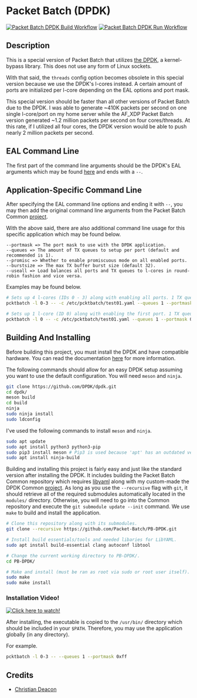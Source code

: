 # Packet Batch (DPDK)
[![Packet Batch DPDK Build Workflow](https://github.com/Packet-Batch/PB-DPDK/actions/workflows/build.yml/badge.svg)](https://github.com/Packet-Batch/PB-DPDK/actions/workflows/build.yml) [![Packet Batch DPDK Run Workflow](https://github.com/Packet-Batch/PB-DPDK/actions/workflows/run.yml/badge.svg)](https://github.com/Packet-Batch/PB-DPDK/actions/workflows/run.yml)

## Description
This is a special version of Packet Batch that utilizes [the DPDK](https://dpdk.org), a kernel-bypass library. This does not use any form of Linux sockets.

With that said, the `threads` config option becomes obsolete in this special version because we use the DPDK's l-cores instead. A certain amount of ports are initialized per l-core depending on the EAL options and port mask.

This special version should be faster than all other versions of Packet Batch due to the DPDK. I was able to generate ~410K packets per second on one single l-core/port on my home server while the AF_XDP Packet Batch version generated ~1.2 million packets per second on four cores/threads. At this rate, if I utilized all four cores, the DPDK version would be able to push nearly 2 million packets per second.

## EAL Command Line
The first part of the command line arguments should be the DPDK's EAL arguments which may be found [here](https://doc.dpdk.org/guides/linux_gsg/linux_eal_parameters.html) and ends with a `--`.

## Application-Specific Command Line
After specifying the EAL command line options and ending it with `--`, you may then add the original command line arguments from the Packet Batch Common [project](https://github.com/Packet-Batch/PB-Common).

With the above said, there are also additional command line usage for this specific application which may be found below.

```
--portmask => The port mask to use with the DPDK application.
--queues => The amount of TX queues to setup per port (default and recommended is 1).
--promisc => Whether to enable promiscuous mode on all enabled ports.
--burstsize => The max TX buffer burst size (default 32).
--useall => Load balances all ports and TX queues to l-cores in round-robin fashion and vice versa.
```

Examples may be found below.

```bash
# Sets up 4 l-cores (IDs 0 - 3) along with enabling all ports. 1 TX queue per port is initialized.
pcktbatch -l 0-3 -- -c /etc/pcktbatch/test01.yaml --queues 1 --portmask 0xff

# Sets up 1 l-core (ID 0) along with enabling the first port. 1 TX queue is initialized.
pcktbatch -l 0 -- -c /etc/pcktbatch/test01.yaml --queues 1 --portmask 0x01
```

## Building And Installing
Before building this project, you must install the DPDK and have compatible hardware. You can read the documentation [here](https://doc.dpdk.org/guides/linux_gsg/build_dpdk.html) for more information.

The following commands should allow for an easy DPDK setup assuming you want to use the default configuration. You will need `meson` and `ninja`.

```bash
git clone https://github.com/DPDK/dpdk.git
cd dpdk/
meson build
cd build
ninja
sudo ninja install
sudo ldconfig
```

I've used the following commands to install `meson` and `ninja`.

```bash
sudo apt update
sudo apt install python3 python3-pip
sudo pip3 install meson # Pip3 is used because 'apt' has an outdated version of Meson usually.
sudo apt install ninja-build
```

Building and installing this project is fairly easy and just like the standard version after installing the DPDK. It includes building the Packet Batch Common repository which requires [libyaml](https://github.com/yaml/libyaml) along with my custom-made the DPDK Common [project](https://github.com/gamemann/The-DPDK-Common). As long as you use the `--recursive` flag with `git`, it should retrieve all of the required submodules automatically located in the `modules/` directory. Otherwise, you will need to go into the Common repository and execute the `git submodule update --init` command. We use `make` to build and install the application.

```bash
# Clone this repository along with its submodules.
git clone --recursive https://github.com/Packet-Batch/PB-DPDK.git

# Install build essentials/tools and needed libaries for LibYAML.
sudo apt install build-essential clang autoconf libtool

# Change the current working directory to PB-DPDK/.
cd PB-DPDK/

# Make and install (must be ran as root via sudo or root user itself).
sudo make
sudo make install
```

### Installation Video!
[![Click here to watch!](https://g.gflclan.com/linux-laptop-bigmode-02-02-03.png)](https://www.youtube.com/watch?v=REopw-KzaK0)

After installing, the executable is copied to the `/usr/bin/` directory which should be included in your `$PATH`. Therefore, you may use the application globally (in any directory).

For example.

```bash
pcktbatch -l 0-3 -- --queues 1 --portmask 0xff
```

## Credits
* [Christian Deacon](https://github.com/gamemann)
